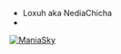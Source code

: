 - Loxuh aka NediaChicha
- 
<a href="https://discord.gg/maniasky"><img src="" title="ManiaSky" alt="ManiaSky"></a>

